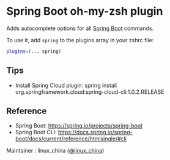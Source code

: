 # Spring Boot oh-my-zsh plugin

Adds autocomplete options for all
[Spring Boot](https://spring.io/projects/spring-boot) commands.

To use it, add `spring` to the plugins array in your zshrc file:

```zsh
plugins=(... spring)
```

## Tips

-   Install Spring Cloud plugin: spring install
    org.springframework.cloud:spring-cloud-cli:1.0.2.RELEASE

## Reference

-   Spring Boot: https://spring.io/projects/spring-boot
-   Spring Boot CLI:
    https://docs.spring.io/spring-boot/docs/current/reference/htmlsingle/#cli

Maintainer : linux_china ([@linux_china](https://twitter.com/linux_china))

